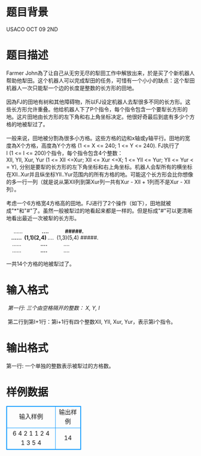 # 

 
 # 题目背景 
USACO&nbsp;OCT&nbsp;09&nbsp;2ND 

 
 # 题目描述 
Farmer&nbsp;John為了让自己从无穷无尽的犁田工作中解放出来，於是买了个新机器人帮助他犁田。这个机器人可以完成犁田的任务，可惜有一个小小的缺点：这个犁田机器人一次只能犁一个边的长度是整数的长方形的田地。<BR><BR>因為FJ的田地有树和其他障碍物，所以FJ设定机器人去犁很多不同的长方形。这些长方形允许重叠。他给机器人下了P个指令，每个指令包含一个要犁长方形的地。这片田地由长方形的左下角和右上角坐标决定。他很好奇最后到底有多少个方格的地被犁过了。<BR><BR>一般来说，田地被分割為很多小方格。这些方格的边和x轴或y轴平行。田地的宽度為X个方格，高度為Y个方格&nbsp;(1&nbsp;&lt;=&nbsp;X&nbsp;&lt;=&nbsp;240;&nbsp;1&nbsp;&lt;=&nbsp;Y&nbsp;&lt;=&nbsp;240).&nbsp;FJ执行了I&nbsp;(1&nbsp;&lt;=&nbsp;I&nbsp;&lt;=&nbsp;200)个指令，每个指令包含4个整数：Xll,&nbsp;Yll,&nbsp;Xur,&nbsp;Yur&nbsp;(1&nbsp;&lt;=&nbsp;Xll&nbsp;&lt;=Xur;&nbsp;Xll&nbsp;&lt;=&nbsp;Xur&nbsp;&lt;=X;&nbsp;1&nbsp;&lt;=&nbsp;Yll&nbsp;&lt;=&nbsp;Yur;&nbsp;Yll&nbsp;&lt;=&nbsp;Yur&nbsp;&lt;=&nbsp;Y),&nbsp;分别是要犁的长方形的左下角坐标和右上角坐标。机器人会犁所有的横坐标在Xll..Xur并且纵坐标Yll..Yur范围内的所有方格的地。可能这个长方形会比你想像的多一行一列（就是说从第Xll列到第Xur列一共有Xur&nbsp;-&nbsp;Xll&nbsp;+&nbsp;1列而不是Xur&nbsp;-&nbsp;Xll列）。<BR><BR>考虑一个6方格宽4方格高的田地。FJ进行了2个操作（如下），田地就被成"*"和"#"了。虽然一般被犁过的地看起来都是一样的。但是标成"#"可以更清晰地看出最近一次被犁的长方形。<BR><BR>&nbsp;&nbsp;&nbsp;&nbsp;&nbsp;......&nbsp;&nbsp;&nbsp;&nbsp;&nbsp;&nbsp;&nbsp;&nbsp;&nbsp;&nbsp;&nbsp;&nbsp;&nbsp;**....&nbsp;&nbsp;&nbsp;&nbsp;&nbsp;&nbsp;&nbsp;&nbsp;&nbsp;&nbsp;&nbsp;&nbsp;&nbsp;#####.<BR>&nbsp;&nbsp;&nbsp;&nbsp;......&nbsp;&nbsp;(1,1)(2,4)&nbsp;**....&nbsp;&nbsp;(1,3)(5,4)&nbsp;#####.<BR>&nbsp;&nbsp;&nbsp;&nbsp;......&nbsp;&nbsp;&nbsp;&nbsp;&nbsp;&nbsp;&nbsp;&nbsp;&nbsp;&nbsp;&nbsp;&nbsp;&nbsp;**....&nbsp;&nbsp;&nbsp;&nbsp;&nbsp;&nbsp;&nbsp;&nbsp;&nbsp;&nbsp;&nbsp;&nbsp;&nbsp;**....<BR>&nbsp;&nbsp;&nbsp;&nbsp;......&nbsp;&nbsp;&nbsp;&nbsp;&nbsp;&nbsp;&nbsp;&nbsp;&nbsp;&nbsp;&nbsp;&nbsp;&nbsp;**....&nbsp;&nbsp;&nbsp;&nbsp;&nbsp;&nbsp;&nbsp;&nbsp;&nbsp;&nbsp;&nbsp;&nbsp;&nbsp;**....<BR><BR>一共14个方格的地被犁过了。<BR> 

 
 # 输入格式 
*&nbsp;第一行:&nbsp;三个由空格隔开的整数：&nbsp;X,&nbsp;Y,&nbsp;I<BR><BR>*&nbsp;第二行到第I+1行：第i+1行有四个整数Xll,&nbsp;Yll,&nbsp;Xur,&nbsp;Yur，表示第i个指令。<BR> 

 
 # 输出格式 
第一行:&nbsp;一个单独的整数表示被犁过的方格数。<BR> 
# 样例数据
<style>
        table,table tr th, table tr td { border:1px solid #0094ff; }
        table { width: 200px; min-height: 25px; line-height: 25px; text-align: center; border-collapse: collapse;}   
    </style>
<table>
	<tr>
		<td>输入样例</td>
		<td>输出样例</td>
	</tr>
<tr><td>6 4 2
1 1 2 4
1 3 5 4
</td><td>14
</td></tr></table>
